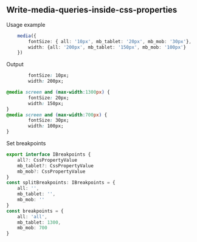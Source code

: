 ## Write-media-queries-inside-css-properties

Usage example 
```typescript
    media({
        fontSize: { all: '10px', mb_tablet: '20px', mb_mob: '30px'},
        width: {all: '200px', mb_tablet: '150px', mb_mob: '100px'}
    })
```
Output
```css
        fontSize: 10px;
        width: 200px;

@media screen and (max-width:1300px) {
        fontSize: 20px;
        width: 150px;
}
@media screen and (max-width:700px) {
        fontSize: 30px;
        width: 100px;
}
```
Set breakpoints
```typescript
export interface IBreakpoints {
    all?: CssPropertyValue
    mb_tablet?: CssPropertyValue
    mb_mob?: CssPropertyValue
}
const splitBreakpoints: IBreakpoints = {
    all: '',
    mb_tablet: '',
    mb_mob: ''
}
const breakpoints = {
    all: 'all',
    mb_tablet: 1300,
    mb_mob: 700
}
```